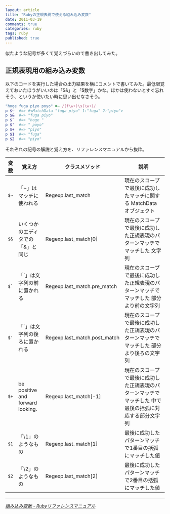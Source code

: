 ```yaml
---
layout: article
title: "Rubyの正規表現で使える組み込み変数"
date: 2011-03-19
comments: true
categories: ruby
tags: ruby
published: true
---
```


似たような記号が多くて覚えづらいので書き出してみた。

<!-- READMORE -->


## 正規表現用の組み込み変数

以下のコードを実行した場合の出力結果を横にコメントで書いてみた。最低限覚えておいたほうがいいのは「$&」と「$数字」かな。ほかは使わないとすぐ忘れそう、というか使いたい時に思い出せなさそう。

~~~ ruby
"hoge fuga piyo poyo" =~ /(f\w+)\s(\w+)/
p $~  #=> #<MatchData "fuga piyo" 1:"fuga" 2:"piyo">
p $&  #=> "fuga piyo"
p $`  #=> "hoge "
p $'  #=> " poyo"
p $+  #=> "piyo"
p $1  #=> "fuga"
p $2  #=> "piyo"
~~~

それぞれの記号の解説と覚え方を、リファレンスマニュアルから抜粋。

|変数|覚え方|クラスメソッド|説明|
|-|-|-|-|
|`$~`|「~」はマッチに使われる|Regexp.last\_match|現在のスコープで最後に成功したマッチに関する MatchData オブジェクト|
|`$&`|いくつかのエディタでの「&」と同じ|Regexp.last\_match[0]|現在のスコープで最後に成功した正規表現のパターンマッチでマッチした 文字列|
|`` $` ``|「\`」は文字列の前に置かれる|Regexp.last\_match.pre\_match|現在のスコープで最後に成功した正規表現のパターンマッチでマッチした 部分より前の文字列|
|`$'`|「\`」は文字列の後ろに置かれる|Regexp.last\_match.post\_match|現在のスコープで最後に成功した正規表現のパターンマッチでマッチした 部分より後ろの文字列|
|`$+`|be positive and forward looking.|Regexp.last\_match[-1]|現在のスコープで最後に成功した正規表現のパターンマッチでマッチした 中で最後の括弧に対応する部分文字列|
|`$1`|「\1」のようなもの|Regexp.last\_match[1]|最後に成功したパターンマッチで1番目の括弧にマッチした値|
|`$2`|「\2」のようなもの|Regexp.last\_match[2]|最後に成功したパターンマッチで2番目の括弧にマッチした値|

* * *

<cite>[組み込み変数 - Rubyリファレンスマニュアル](http://www.ruby-lang.org/ja/man/html/_C1C8A4DFB9FEA4DFCAD1BFF4.html)</cite>
